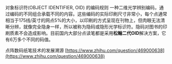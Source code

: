 对象标识符(OBJECT IDENTIFIER, OID) 的编码规则
一种二维光学辨别编码，通过编码的不同组合承载不同的内容。这些编码的实际印刷尺寸非常小，每个点通常相当于175线/英寸的网点5%的大小，以印刷的方式呈现在刊物上，但肉眼无法清晰分辨，就像完全隐身一样，所以被称为隐码或隐形光学标识符。隐码对图书的印刷质素不会造成影响。目前国内大部分点读笔都是采用**松翰二代OID**解决方案，它有6万多个不同的码值。


点阵数码纸笔技术的发展溯源
[https://www.zhihu.com/question/469000638](https://www.zhihu.com/question/469000638)
